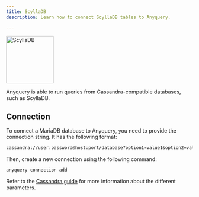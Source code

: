 ```yaml
---
title: ScyllaDB
description: Learn how to connect ScyllaDB tables to Anyquery.

---
```


<img src="/icons/scylladb.svg" alt="ScyllaDB" width="128" />

Anyquery is able to run queries from Cassandra-compatible databases, such as ScyllaDB.

## Connection

To connect a MariaDB database to Anyquery, you need to provide the connection string. It has the following format:

```txt
cassandra://user:password@host:port/database?option1=value1&option2=value2
```

Then, create a new connection using the following command:

```bash
anyquery connection add
```

Refer to the [Cassandra guide](/docs/database/cassandra) for more information about the different parameters.
